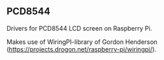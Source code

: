 PCD8544
-------

Drivers for PCD8544 LCD screen on Raspberry Pi.

Makes use of WiringPI-library of Gordon Henderson (https://projects.drogon.net/raspberry-pi/wiringpi/).


